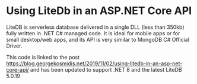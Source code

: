 # Using LiteDb in an ASP.NET Core API
LiteDB is serverless database delivered in a single DLL (less than 350kb) fully written in .NET C# managed code. It is ideal for mobile apps or for small desktop/web apps, and its API is very similar to MongoDB C# Official Driver.

This code is linked to the post https://blog.georgekosmidis.net/2019/11/02/using-litedb-in-an-asp-net-core-api/ and has been updated to support .NET 8 and the latest LiteDB 5.0.19

